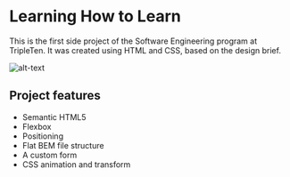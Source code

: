 # Learning How to Learn

This is the first side project of the Software Engineering program at TripleTen. It was created using HTML and CSS, based on the design brief.

![alt-text](./images/Leraning%20how%20to%20learn%20landing%20page.png)

## Project features

- Semantic HTML5
- Flexbox
- Positioning
- Flat BEM file structure
- A custom form
- CSS animation and transform
